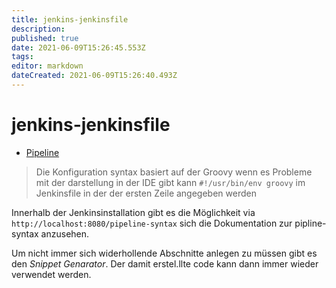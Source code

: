 ```yaml
---
title: jenkins-jenkinsfile
description: 
published: true
date: 2021-06-09T15:26:45.553Z
tags: 
editor: markdown
dateCreated: 2021-06-09T15:26:40.493Z
---
```


# jenkins-jenkinsfile

* [Pipeline](https://jenkins.io/doc/book/pipeline/getting-started/#global-variable-reference#)

> Die Konfiguration syntax basiert auf der Groovy wenn es Probleme mit der darstellung in der IDE gibt kann `#!/usr/bin/env groovy` im Jenkinsfile in der der ersten Zeile angegeben werden

Innerhalb der Jenkinsinstallation gibt es die Möglichkeit via `http://localhost:8080/pipeline-syntax` sich die Dokumentation zur pipline-syntax anzusehen.

Um nicht immer sich widerhollende Abschnitte anlegen zu müssen gibt es den _Snippet Genarator_. Der damit erstel.llte code kann dann immer wieder verwendet werden.

